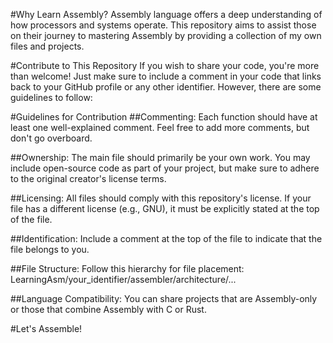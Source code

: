 #Why Learn Assembly?
Assembly language offers a deep understanding of how processors and systems operate. This repository aims to assist those on their journey to mastering Assembly by providing a collection of my own files and projects.

#Contribute to This Repository
If you wish to share your code, you're more than welcome! Just make sure to include a comment in your code that links back to your GitHub profile or any other identifier. However, there are some guidelines to follow:

#Guidelines for Contribution
##Commenting: Each function should have at least one well-explained comment. Feel free to add more comments, but don't go overboard.

##Ownership: The main file should primarily be your own work. You may include open-source code as part of your project, but make sure to adhere to the original creator's license terms.

##Licensing: All files should comply with this repository's license. If your file has a different license (e.g., GNU), it must be explicitly stated at the top of the file.

##Identification: Include a comment at the top of the file to indicate that the file belongs to you.

##File Structure: Follow this hierarchy for file placement:
LearningAsm/your_identifier/assembler/architecture/...

##Language Compatibility: You can share projects that are Assembly-only or those that combine Assembly with C or Rust.

#Let's Assemble!
